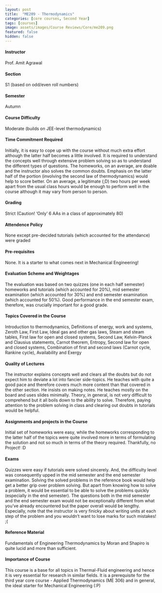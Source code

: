 ```yaml
---
layout: post
title:  "ME209 - Thermodynamics"
categories: [core courses, Second Year]
tags: [courses]
image: assets/images/Course Reviews/Core/me209.png
featured: false
hidden: false
---
```


#### Instructor
Prof. Amit Agrawal 

#### Section
S1 (based on odd/even roll numbers)

#### Semester
Autumn

#### Course Difficulty
Moderate (builds on JEE-level thermodynamics)

#### Time Commitment Required
Initially, it is easy to cope up with the course without much extra effort although the latter half becomes a little involved. It is required to understand the concepts well through extensive problem solving so as to understand the different types of questions. The homeworks, on an average, are doable and the instructor also solves the common doubts. Emphasis on the latter half of the portion (involving the second law of thermodynamics)  would help to score better. On an average, a legitimate (;D) two hours per week apart from the usual class hours would be enough to perform well in the course although it may vary from person to person.

#### Grading
Strict (Caution! ‘Only’ 6 AAs in a class of approximately 80)

#### Attendence Policy
None except pre-decided tutorials (which accounted for the attendance) were graded

#### Pre-requisites
None. It is a starter to what comes next in Mechanical Engineering!

#### Evaluation Scheme and Weightages
The evaluation was based on two quizzes (one in each half semester) homeworks and tutorials (which accounted for 20%), mid semester examination (which accounted for 30%) and end semester examination (which accounted for 50%). Good performance in the end semester exam, therefore, was crucially important for a good grade.

#### Topics Covered in the Course
Introduction to thermodynamics, Definitions of energy, work and systems, Zeroth Law, First Law, Ideal gas and other gas laws, Steam and steam tables, First law for open and closed systems, Second Law, Kelvin-Planck and Clausius statements, Carnot theorem, Entropy, Second law for open and closed systems, Combination of first and second laws (Carnot cycle, Rankine cycle), Availability and Exergy

#### Quality of Lectures
The instructor explains concepts well and clears all the doubts but do not expect him to deviate a lot into fancier side-topics. He teaches with quite a good pace and therefore covers much more content than that covered in the other section. He insists on making notes. He teaches mostly on the board and uses slides minimally. Theory, in general, is not very difficult to comprehend but it all boils down to the ability to solve. Therefore, paying attention to the problem solving in class and clearing out doubts in tutorials would be helpful. 

#### Assignments and projects in the Course
Initial set of homeworks were easy, while the homeworks corresponding to the latter half of the topics were quite involved more in terms of formulating the solution and not so much in terms of the theory required. Thankfully, no Project! :D

#### Exams
Quizzes were easy if tutorials were solved sincerely. And, the difficulty level was consequently upped in the mid semester and the end semester examination. Solving the solved problems in the reference book would help get a better grip over problem solving. But apart from knowing how to solve a problem, it would be essential to be able to solve the problems quickly (especially in the end semester). The questions both in the mid semester and the end semester exam would not be exceptionally different from what you’ve already encountered but the paper overall would be lengthy. Especially, note that the instructor is very finicky about writing units at each step of the problem and you wouldn’t want to lose marks for such mistakes! ;(

#### Reference Material
Fundamentals of Engineering Thermodynamics by Moran and Shapiro is quite lucid and more than sufficient.

#### Importance of Course
This course is a base for all topics in Thermal-Fluid engineering and hence it is very essential for research in similar fields. It is a prerequisite for the third year core course - Applied Thermodynamics (ME 306) and in general, the ideal starter for Mechanical Engineering (:P)



